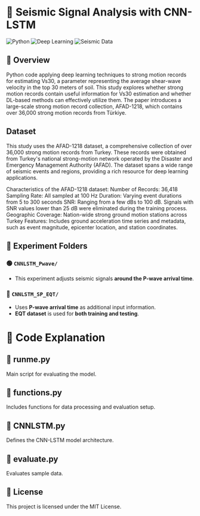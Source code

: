 # 📡 Seismic Signal Analysis with CNN-LSTM

![Python](https://img.shields.io/badge/Python-3.8%2B-blue) ![Deep Learning](https://img.shields.io/badge/Deep%20Learning-TensorFlow-orange) ![Seismic Data](https://img.shields.io/badge/Seismic%20Data-Processing-green)

## 📌 Overview  
Python code applying deep learning techniques to strong motion records for estimating Vs30, a parameter representing the average shear-wave velocity in the top 30 meters of soil. This study explores whether strong motion records contain useful information for Vs30 estimation and whether DL-based methods can effectively utilize them. The paper introduces a large-scale strong motion record collection, AFAD-1218, which contains over 36,000 strong motion records from Türkiye.

## Dataset

This study uses the AFAD-1218 dataset, a comprehensive collection of over 36,000 strong motion records from Turkey. These records were obtained from Turkey's national strong-motion network operated by the Disaster and Emergency Management Authority (AFAD). The dataset spans a wide range of seismic events and regions, providing a rich resource for deep learning applications.

Characteristics of the AFAD-1218 dataset:
Number of Records: 36,418
Sampling Rate: All sampled at 100 Hz
Duration: Varying event durations from 5 to 300 seconds
SNR: Ranging from a few dBs to 100 dB. Signals with SNR values lower than 25 dB were eliminated during the training process.
Geographic Coverage: Nation-wide strong ground motion stations across Turkey
Features: Includes ground acceleration time series and metadata, such as event magnitude, epicenter location, and station coordinates.

## 📂 Experiment Folders  

### 🟢 `CNNLSTM_Pwave/`  
- This experiment adjusts seismic signals **around the P-wave arrival time**.  

### 🔵 `CNNLSTM_SP_EQT/`  
- Uses **P-wave arrival time** as additional input information.  
- **EQT dataset** is used for **both training and testing**.   
  
# 📜 Code Explanation

## 🔹 runme.py
Main script for evaluating the model.

## 🔹 functions.py
Includes functions for data processing and evaluation setup.

## 🔹 CNNLSTM.py
Defines the CNN-LSTM model architecture.

## 🔹 evaluate.py
Evaluates sample data.

## 📜 License
This project is licensed under the MIT License.
